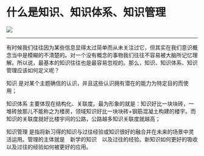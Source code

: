 # 什么是知识、知识体系、知识管理

![](http://cdn.hackdapp.com/2021-05-07-20200624%20-%20%E4%BB%80%E4%B9%88%E6%98%AF%E7%9F%A5%E8%AF%86%E3%80%81%E7%9F%A5%E8%AF%86%E4%BD%93%E7%B3%BB%E3%80%81%E7%9F%A5%E8%AF%86%E7%AE%A1%E7%90%86.jpg)

---

有时候我们往往因为某些信息显得太过简单而从未关注过它，但其实在我们意识概念当中是模糊的不清楚的。对一个没有概念的事物我们往往不容易被大脑所记忆理解。所以说，最基本的知识往往也是最容易忽视的。那么，知识、知识体系、知识管理应该如何定义呢？

知识 是对某个主题确信的认识，并且这些认识拥有潜在的能力为特定目的而使用；

知识体系 主要体现在结构化、关联度。最为形象的就是：知识好比一块块砖，一堆砖放那儿不能称之为楼房，领域知识好比一块块砖+钢筋混凝土构建的楼宇。而知识的关联度就好比楼宇间的公路，公路越多知识关联度就越高；

知识管理 是指将新习得的知识与过往经验或知识很好的融合并在未来的场景中灵活运用。管理的主体就是　新学的知识　以及过往的经验。新知识如何更好的吸收以及过往的经验如何被更好的应用。
